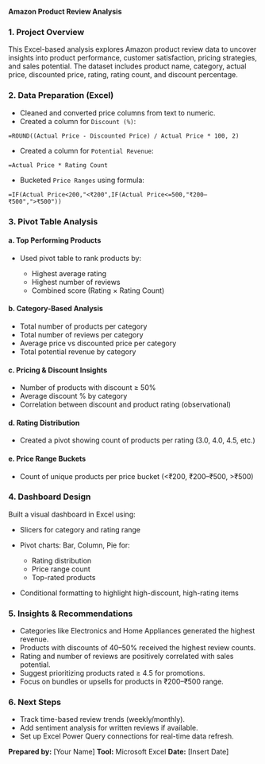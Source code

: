**Amazon Product Review Analysis**

### 1. **Project Overview**

This Excel-based analysis explores Amazon product review data to uncover insights into product performance, customer satisfaction, pricing strategies, and sales potential. The dataset includes product name, category, actual price, discounted price, rating, rating count, and discount percentage.


### 2. **Data Preparation (Excel)**

* Cleaned and converted price columns from text to numeric.
* Created a column for `Discount (%)`:

```excel
=ROUND((Actual Price - Discounted Price) / Actual Price * 100, 2)
```

* Created a column for `Potential Revenue`:

```excel
=Actual Price * Rating Count
```

* Bucketed `Price Ranges` using formula:

```excel
=IF(Actual Price<200,"<₹200",IF(Actual Price<=500,"₹200–₹500",">₹500"))
```


### 3. **Pivot Table Analysis**

#### a. **Top Performing Products**

* Used pivot table to rank products by:

  * Highest average rating
  * Highest number of reviews
  * Combined score (Rating × Rating Count)

#### b. **Category-Based Analysis**

* Total number of products per category
* Total number of reviews per category
* Average price vs discounted price per category
* Total potential revenue by category

#### c. **Pricing & Discount Insights**

* Number of products with discount ≥ 50%
* Average discount % by category
* Correlation between discount and product rating (observational)

#### d. **Rating Distribution**

* Created a pivot showing count of products per rating (3.0, 4.0, 4.5, etc.)

#### e. **Price Range Buckets**

* Count of unique products per price bucket (<₹200, ₹200–₹500, >₹500)


### 4. **Dashboard Design**

Built a visual dashboard in Excel using:

* Slicers for category and rating range
* Pivot charts: Bar, Column, Pie for:

  * Rating distribution
  * Price range count
  * Top-rated products
* Conditional formatting to highlight high-discount, high-rating items


### 5. **Insights & Recommendations**

* Categories like Electronics and Home Appliances generated the highest revenue.
* Products with discounts of 40–50% received the highest review counts.
* Rating and number of reviews are positively correlated with sales potential.
* Suggest prioritizing products rated ≥ 4.5 for promotions.
* Focus on bundles or upsells for products in ₹200–₹500 range.

### 6. **Next Steps**

* Track time-based review trends (weekly/monthly).
* Add sentiment analysis for written reviews if available.
* Set up Excel Power Query connections for real-time data refresh.


**Prepared by:** \[Your Name]
**Tool:** Microsoft Excel
**Date:** \[Insert Date]
